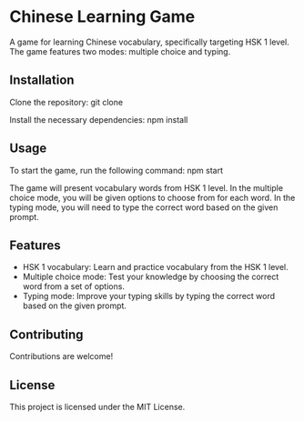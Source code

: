 # Chinese Learning Game

A game for learning Chinese vocabulary, specifically targeting HSK 1 level. The game features two modes: multiple choice and typing.

## Installation

Clone the repository:
git clone

Install the necessary dependencies:
npm install

## Usage

To start the game, run the following command:
npm start

The game will present vocabulary words from HSK 1 level. In the multiple choice mode, you will be given options to choose from for each word. In the typing mode, you will need to type the correct word based on the given prompt.

## Features

- HSK 1 vocabulary: Learn and practice vocabulary from the HSK 1 level.
- Multiple choice mode: Test your knowledge by choosing the correct word from a set of options.
- Typing mode: Improve your typing skills by typing the correct word based on the given prompt.

## Contributing

Contributions are welcome!

## License

This project is licensed under the MIT License.
